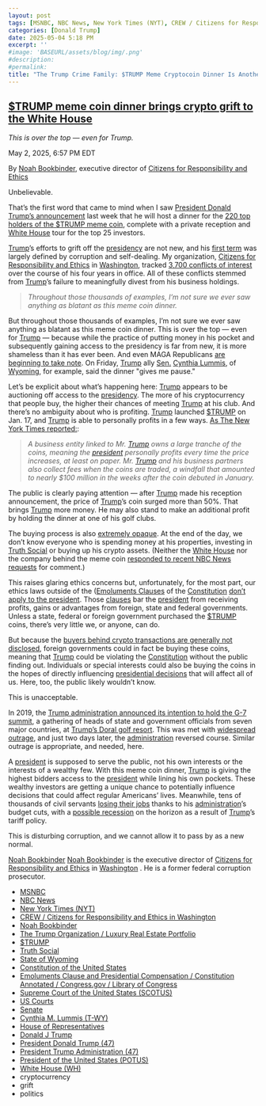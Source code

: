 ```yaml
---
layout: post
tags: [MSNBC, NBC News, New York Times (NYT), CREW / Citizens for Responsibility and Ethics in Washington, Noah Bookbinder, The Trump Organization / Luxury Real Estate Portfolio, $TRUMP, Truth Social, State of Wyoming, Constitution of the United States, Emoluments Clause and Presidential Compensation / Constitution Annotated / Congress.gov / Library of Congress, Supreme Court of the United States (SCOTUS), US Courts, Senate, Cynthia M. Lummis (T-WY), House of Representatives, Donald J Trump, President Donald Trump (47), President Trump Administration (47), President of the United States (POTUS), White House (WH), cryptocurrency, grift, politics]
categories: [Donald Trump]
date: 2025-05-04 5:18 PM
excerpt: ''
#image: 'BASEURL/assets/blog/img/.png'
#description:
#permalink:
title: "The Trump Crime Family: $TRUMP Meme Cryptocoin Dinner Is Another Grift"
---
```


## [$TRUMP meme coin dinner brings crypto grift to the White House](https://www.msnbc.com/opinion/msnbc-opinion/trump-meme-coin-dinner-crypto-white-house-rcna204504)

*This is over the top — even for Trump.*

May 2, 2025, 6:57 PM EDT

By [Noah Bookbinder](https://www.linkedin.com/in/noah-b-6241161/), executive director of [Citizens for Responsibility and Ethics](https://www.citizensforethics.org/)

Unbelievable.

That’s the first word that came to mind when I saw [President Donald Trump’s announcement](https://www.msnbc.com/rachel-maddow-show/maddowblog/trumps-controversial-meme-coin-contest-proves-predictably-profitable-p-rcna203293) last week that he will host a dinner for the [220 top holders of the $TRUMP meme coin](https://www.msnbc.com/11th-hour/watch/-pay-to-play-trump-meme-coin-surges-50-after-president-offers-private-dinner-to-top-investors-238314565712), complete with a private reception and [White House](https://www.whitehouse.gov/) tour for the top 25 investors.

[Trump](https://www.donaldjtrump.com/)’s efforts to grift off the [presidency](https://www.whitehouse.gov/) are not new, and his [first term](https://trumpwhitehouse.archives.gov,/) was largely defined by corruption and self-dealing. My organization, [Citizens for Responsibility and Ethics](https://www.citizensforethics.org/) in [Washington](https://dc.gov/), tracked [3,700 conflicts of interest](https://www.citizensforethics.org/news/press-releases/3700-conflicts-trump-legacy/) over the course of his four years in office. All of these conflicts stemmed from [Trump](https://www.donaldjtrump.com/)’s failure to meaningfully divest from his business holdings.

> *Throughout those thousands of examples, I’m not sure we ever saw anything as blatant as this meme coin dinner.*

But throughout those thousands of examples, I’m not sure we ever saw anything as blatant as this meme coin dinner. This is over the top — even for [Trump](https://www.donaldjtrump.com/) — because while the practice of putting money in his pocket and subsequently gaining access to the presidency is far from new, it is more shameless than it has ever been. And even MAGA Republicans [are beginning to take note](https://www.nbcnews.com/politics/congress/senate-republicans-raise-red-flags-trumps-private-dinner-meme-coin-hol-rcna204293). On Friday, [Trump](https://www.donaldjtrump.com/) ally [Sen.](,https://www.senate.gov/) [Cynthia Lummis](https://www.lummis.senate.gov/), of [Wyoming](https://www.wyo.gov/home), for example, said the dinner "gives me pause."

Let’s be explicit about what’s happening here: [Trump](https://www.donaldjtrump.com/) appears to be auctioning off access to the [presidency](https://www.whitehouse.gov/). The more of his cryptocurrency that people buy, the higher their chances of meeting [Trump](https://www.donaldjtrump.com/) at his club. And there’s no ambiguity about who is profiting. [Trump](https://www.donaldjtrump.com/) launched [$TRUMP](https://gettrumpmemes.com/) on Jan. 17, and [Trump](https://www.donaldjtrump.com/) is able to personally profits in a few ways. [As The New York Times reported:](https://www.nytimes.com/2025/04/23/technology/trump-private-dinner-crypto-memecoin.html):

> *A business entity linked to Mr. [Trump](https://www.donaldjtrump.com/) owns a large tranche of the coins, meaning the [president](https://www.whitehouse.gov/) personally profits every time the price increases, at least on paper. Mr. [Trump](https://www.donaldjtrump.com/) and his business partners also collect fees when the coins are traded, a windfall that amounted to nearly $100 million in the weeks after the coin debuted in January.*

The public is clearly paying attention — after [Trump](https://www.donaldjtrump.com/) made his reception announcement, the price of [Trump](https://www.donaldjtrump.com/)’s coin surged more than 50%. That brings [Trump](https://www.donaldjtrump.com/) more money. He may also stand to make an additional profit by holding the dinner at one of his golf clubs.

The buying process is also [extremely opaque](https://www.citizensforethics.org/reports-investigations/crew-investigations/crew-is-tracking-trumps-unprecedented-corruption-again/). At the end of the day, we don’t know everyone who is spending money at his properties, investing in [Truth Social](https://truthsocial.com/) or buying up his crypto assets. (Neither the [White House](https://www.whitehouse.gov/) nor the company behind the meme coin [responded to recent NBC News requests](https://www.nbcnews.com/tech/crypto/trumps-memecoin-dinner-contest-earns-insiders-900000-two-days-rcna203071) for comment.)

This raises glaring ethics concerns but, unfortunately, for the most part, our ethics laws outside of the ([Emoluments Clauses](https://constitution.congress.gov/browse/essay/artII-S1-C7-1/ALDE_00000233/) of the [Constitution](https://constitution.congress.gov/) [don’t apply to the president](https://www.pbs.org/newshour/show/critics-accuse-trump-and-others-of-profiting-from-their-positions). Those [clauses](https://www.citizensforethics.org/reports-investigations/crew-reports/the-intensifying-threat-of-donald-trumps-emoluments/) bar the [president](https://www.whitehouse.gov/) from receiving profits, gains or advantages from foreign, state and federal governments. Unless a state, federal or foreign government purchased the [$TRUMP](https://gettrumpmemes.com/) coins, there’s very little we, or anyone, can do.

But because the [buyers behind crypto transactions are generally not disclosed](https://www.citizensforethics.org/reports-investigations/crew-reports/the-intensifying-threat-of-donald-trumps-emoluments/), foreign governments could in fact be buying these coins, meaning that [Trump](https://www.donaldjtrump.com/) could be violating the [Constitution](https://constitution.congress.gov/) without the public finding out. Individuals or special interests could also be buying the coins in the hopes of directly influencing [presidential decisions](https://www.whitehouse.gov/administration/donald-j-trump_) that will affect all of us. Here, too, the public likely wouldn’t know.

This is unacceptable.

In 2019, the [Trump administration announced its intention to hold the G-7 summit](https://www.nbcnews.com/politics/congress/house-panel-announces-probe-trump-s-plan-host-g-7-n1047536), a gathering of heads of state and government officials from seven major countries, at [Trump’s Doral golf resort](https://www.maralagoclub.com/). This was met with [widespread outrage](https://www.politico.com/news/2019/10/19/trump-says-his-doral-resort-will-no-longer-host-g7-summit-000292), and just two days later, the [administration](https://www.whitehouse.gov/administration/) reversed course. Similar outrage is appropriate, and needed, here. 

A [president](https://www.whitehouse.gov/) is supposed to serve the public, not his own interests or the interests of a wealthy few. With this meme coin dinner, [Trump](https://www.donaldjtrump.com/) is giving the highest bidders access to the [president](https://www.whitehouse.gov/) while lining his own pockets. These wealthy investors are getting a unique chance to potentially influence decisions that could affect regular Americans’ lives. Meanwhile, tens of thousands of civil servants [losing their jobs](https://www.nytimes.com/interactive/2025/03/28/us/politics/trump-doge-federal-job-cuts.html) thanks to his [administration](https://www.whitehouse.gov/administration/)’s budget cuts, with a [possible recession](https://www.businessinsider.com/economists-strategists-weigh-in-recession-odds-2025-4) on the horizon as a result of [Trump](https://www.donaldjtrump.com/)’s tariff policy.

This is disturbing corruption, and we cannot allow it to pass by as a new normal.

[Noah Bookbinder](https://www.linkedin.com/in/noah-b-6241161/)
[Noah Bookbinder](https://www.linkedin.com/in/noah-b-6241161/) is the executive director of [Citizens for Responsibility and Ethics](https://www.citizensforethics.org/) in [Washington](https://dc.gov/) . He is a former federal corruption prosecutor.

- [MSNBC](https://www.msnbc.com/)
- [NBC News](https://www.nbcnews.com/)
- [New York Times (NYT)](https://www.nytimes.com/)
- [CREW / Citizens for Responsibility and Ethics in Washington](https://www.citizensforethics.org/)
- [Noah Bookbinder](https://www.linkedin.com/in/noah-b-6241161/)
- [The Trump Organization / Luxury Real Estate Portfolio](https://www.trump.com/)
- [$TRUMP](https://gettrumpmemes.com/)
- [Truth Social](https://truthsocial.com/)
- [State of Wyoming](https://www.wyo.gov/home)
- [Constitution of the United States](https://constitution.congress.gov/)
- [Emoluments Clause and Presidential Compensation / Constitution Annotated / Congress.gov / Library of Congress](https://constitution.congress.gov/browse/essay/artII-S1-C7-1/ALDE_00000233/)
- [Supreme Court of the United States (SCOTUS)](https://www.supremecourt.gov/)
- [US Courts](https://www.uscourts.gov/)
- [Senate](https://www.senate.gov/)
- [Cynthia M. Lummis (T-WY)](https://www.lummis.senate.gov/)
- [House of Representatives](https://www.house.gov/)
- [Donald J Trump](https://www.donaldjtrump.com/)
- [President Donald Trump (47)](https://www.whitehouse.gov/administration/donald-j-trump/)
- [President Trump Administration (47)](https://www.whitehouse.gov/administration/)
- [President of the United States (POTUS)](https://www.whitehouse.gov/)
- [White House (WH)](https://www.whitehouse.gov/)
- cryptocurrency 
- grift
- politics 


